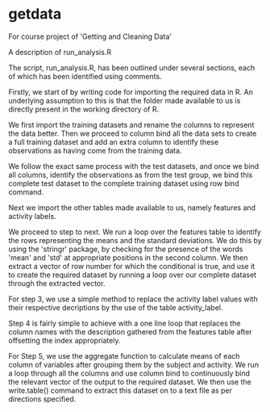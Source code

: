 getdata
=======

For course project of 'Getting and Cleaning Data'

A description of run_analysis.R

The script, run_analysis.R, has been outlined under several sections, each of which has been identified using comments.

Firstly, we start of by writing code for importing the required data in R. An underlying assumption to this is that the folder made available to us is directly present in the working directory of R.

We first import the training datasets and rename the columns to represent the data better. Then we proceed to column bind all the data sets to create a full training dataset and add an extra column to identify these observations as having come from the training data.

We follow the exact same process with the test datasets, and once we bind all columns, identify the observations as from the test group, we bind this complete test dataset to the complete training dataset using row bind command.

Next we import the other tables made available to us, namely features and activity labels.

We proceed to step to next. We run a loop over the features table to identify the rows representing the means and the standard deviations. We do this by using the 'stringr' package, by checking for the presence of the words 'mean' and 'std' at appropriate positions in the second column. We then extract a vector of row number for which the conditional is true, and use it to create the required dataset by running a loop over our complete dataset through the extracted vector.

For step 3, we use a simple method to replace the activity label values with their respective decriptions by the use of the table activity_label.

Step 4 is fairly simple to achieve with a one line loop that replaces the column names with the description gathered from the features table after offsetting the index appropriately.

For Step 5, we use the aggregate function to calculate means of each column of variables after grouping them by the subject and activity. We run a loop through all the columns and use column bind to continuously bind the relevant vector of the output to the required dataset. We then use the write.table() command to extract this dataset on to a text file as per directions specified.
